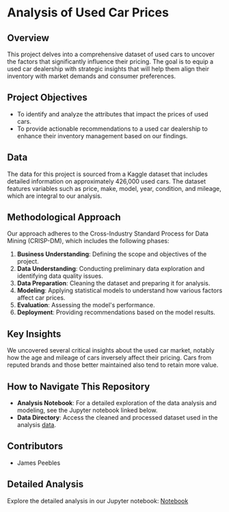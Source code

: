 # Analysis of Used Car Prices

## Overview
This project delves into a comprehensive dataset of used cars to uncover the factors that significantly influence their pricing. The goal is to equip a used car dealership with strategic insights that will help them align their inventory with market demands and consumer preferences.

## Project Objectives
- To identify and analyze the attributes that impact the prices of used cars.
- To provide actionable recommendations to a used car dealership to enhance their inventory management based on our findings.

## Data
The data for this project is sourced from a Kaggle dataset that includes detailed information on approximately 426,000 used cars. The dataset features variables such as price, make, model, year, condition, and mileage, which are integral to our analysis.

## Methodological Approach
Our approach adheres to the Cross-Industry Standard Process for Data Mining (CRISP-DM), which includes the following phases:
1. **Business Understanding**: Defining the scope and objectives of the project.
2. **Data Understanding**: Conducting preliminary data exploration and identifying data quality issues.
3. **Data Preparation**: Cleaning the dataset and preparing it for analysis.
4. **Modeling**: Applying statistical models to understand how various factors affect car prices.
5. **Evaluation**: Assessing the model's performance.
6. **Deployment**: Providing recommendations based on the model results.

## Key Insights
We uncovered several critical insights about the used car market, notably how the age and mileage of cars inversely affect their pricing. Cars from reputed brands and those better maintained also tend to retain more value.

## How to Navigate This Repository
- **Analysis Notebook**: For a detailed exploration of the data analysis and modeling, see the Jupyter notebook linked below.
- **Data Directory**: Access the cleaned and processed dataset used in the analysis [data](#).

## Contributors
- James Peebles

## Detailed Analysis
Explore the detailed analysis in our Jupyter notebook: [Notebook](#)
